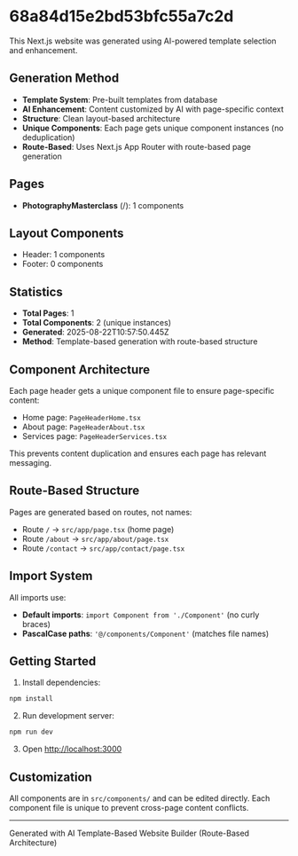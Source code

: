 # 68a84d15e2bd53bfc55a7c2d

This Next.js website was generated using AI-powered template selection and enhancement.

## Generation Method

- **Template System**: Pre-built templates from database
- **AI Enhancement**: Content customized by AI with page-specific context
- **Structure**: Clean layout-based architecture
- **Unique Components**: Each page gets unique component instances (no deduplication)
- **Route-Based**: Uses Next.js App Router with route-based page generation

## Pages

- **PhotographyMasterclass** (/): 1 components

## Layout Components

- Header: 1 components
- Footer: 0 components

## Statistics

- **Total Pages**: 1
- **Total Components**: 2 (unique instances)
- **Generated**: 2025-08-22T10:57:50.445Z
- **Method**: Template-based generation with route-based structure

## Component Architecture

Each page header gets a unique component file to ensure page-specific content:
- Home page: `PageHeaderHome.tsx`
- About page: `PageHeaderAbout.tsx`
- Services page: `PageHeaderServices.tsx`

This prevents content duplication and ensures each page has relevant messaging.

## Route-Based Structure

Pages are generated based on routes, not names:
- Route `/` → `src/app/page.tsx` (home page)
- Route `/about` → `src/app/about/page.tsx`
- Route `/contact` → `src/app/contact/page.tsx`

## Import System

All imports use:
- **Default imports**: `import Component from './Component'` (no curly braces)
- **PascalCase paths**: `'@/components/Component'` (matches file names)

## Getting Started

1. Install dependencies:
```bash
npm install
```

2. Run development server:
```bash
npm run dev
```

3. Open [http://localhost:3000](http://localhost:3000)

## Customization

All components are in `src/components/` and can be edited directly.
Each component file is unique to prevent cross-page content conflicts.

---
Generated with AI Template-Based Website Builder (Route-Based Architecture)
